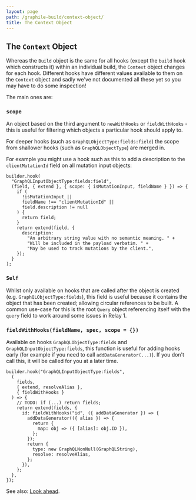 ```yaml
---
layout: page
path: /graphile-build/context-object/
title: The Context Object
---
```


## The `Context` Object

Whereas the `Build` object is the same for all hooks (except the `build` hook
which constructs it) within an individual build, the `Context` object changes for
each hook. Different hooks have different values available to them on the `Context`
object and sadly we've not documented all these yet so you may have to do some
inspection!

The main ones are:

### `scope`

An object based on the third argument to `newWithHooks` or `fieldWithHooks` -
this is useful for filtering which objects a particular hook should apply to.

For deeper hooks (such as `GraphQLObjectType:fields:field`) the scope from
shallower hooks (such as `GraphQLObjectType`) are merged in.

For example you might use a hook such as this to add a description to the
`clientMutationId` field on all mutation input objects:

```js{5,7-11}
builder.hook(
  "GraphQLInputObjectType:fields:field",
  (field, { extend }, { scope: { isMutationInput, fieldName } }) => {
    if (
      !isMutationInput ||
      fieldName !== "clientMutationId" ||
      field.description != null
    ) {
      return field;
    }
    return extend(field, {
      description:
        "An arbitrary string value with no semantic meaning. " +
        "Will be included in the payload verbatim. " +
        "May be used to track mutations by the client.",
    });
  }
);
```

### `Self`

Whilst only available on hooks that are called after the object is created
(e.g. `GraphQLObjectType:fields`), this field is useful because it contains the
object that has been created; allowing circular references to be built. A
common use-case for this is the root `Query` object referencing itself with the
`query` field to work around some issues in Relay 1.

### `fieldWithHooks(fieldName, spec, scope = {})`

Available on hooks `GraphQLObjectType:fields` and
`GraphQLInputObjectType:fields`, this function is useful for adding hooks early
(for example if you need to call `addDataGenerator(...)`). If you don't call
this, it will be called for you at a later time.

```js{5,9-19}
builder.hook("GraphQLInputObjectType:fields",
  (
    fields,
    { extend, resolveAlias },
    { fieldWithHooks }
  ) => {
    // TODO: if (...) return fields;
    return extend(fields, {
      id: fieldWithHooks("id", ({ addDataGenerator }) => {
        addDataGenerator(({ alias }) => {
          return {
            map: obj => ({ [alias]: obj.ID }),
          };
        });
        return {
          type: new GraphQLNonNull(GraphQLString),
          resolve: resolveAlias,
        };
      }),
    };
  },
});
```

See also: [Look ahead](/graphile-build/look-ahead/#when-creating-an-individual-field).

<!-- TODO: add more context properties -->
